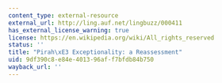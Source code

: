 ```yaml
---
content_type: external-resource
external_url: http://ling.auf.net/lingbuzz/000411
has_external_license_warning: true
license: https://en.wikipedia.org/wiki/All_rights_reserved
status: ''
title: "Pirah\xE3 Exceptionality: a Reassessment"
uid: 9df390c8-e84e-4013-96af-f7bfdb84b750
wayback_url: ''
---
```

